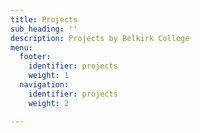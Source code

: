 ```yaml
---
title: Projects
sub_heading: ''
description: Projects by Belkirk College
menu:
  footer:
    identifier: projects
    weight: 1
  navigation:
    identifier: projects
    weight: 2

---
```

